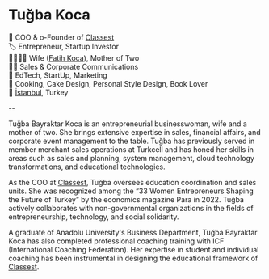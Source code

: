 # Tuğba Koca  


🏢 COO & o-Founder of [Classest](https://classest.com)  
🏷 Entrepreneur, Startup Investor  
👨‍👩‍👧‍👦 Wife ([Fatih Koca](https://fatih.koca.app)), Mother of Two  
👩‍💼 Sales & Corporate Communications  
🔎 EdTech, StartUp, Marketing  
🥘 Cooking, Cake Design, Personal Style Design, Book Lover  
📍 [İstanbul](https://maps.app.goo.gl/UU6mM7UqKngpTcoc7), Turkey  

--

Tuğba Bayraktar Koca is an entrepreneurial businesswoman, wife and a mother of two. She brings extensive expertise in sales, financial affairs, and corporate event management to the table. Tuğba has previously served in member merchant sales operations at Turkcell and has honed her skills in areas such as sales and planning, system management, cloud technology transformations, and educational technologies.  

As the COO at [Classest](https://classest.com), Tuğba oversees education coordination and sales units. She was recognized among the “33 Women Entrepreneurs Shaping the Future of Turkey” by the economics magazine Para in 2022. Tuğba actively collaborates with non-governmental organizations in the fields of entrepreneurship, technology, and social solidarity.  

A graduate of Anadolu University's Business Department, Tuğba Bayraktar Koca has also completed professional coaching training with ICF (International Coaching Federation). Her expertise in student and individual coaching has been instrumental in designing the educational framework of [Classest](https://classest.com).